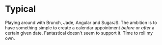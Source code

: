 # Typical

Playing around with Brunch, Jade, Angular and SugarJS. The ambition is to have something simple to create a calendar appointment *before* or *after* a certain given date. Fantastical doesn't seem to support it. Time to roll my own.
